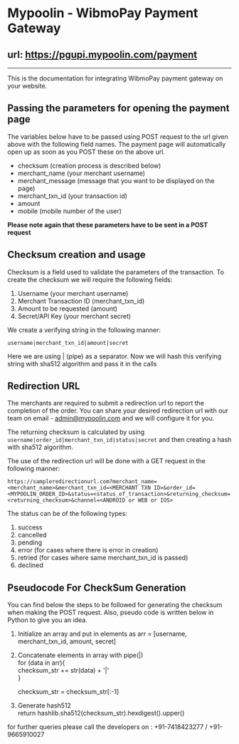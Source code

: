 # Mypoolin - WibmoPay Payment Gateway

## url: https://pgupi.mypoolin.com/payment

***

This is the documentation for integrating WibmoPay payment gateway on your website. 

## Passing the parameters for opening the payment page

The variables below have to be passed using POST request to the url given above with the following field names. The payment page will automatically open up as soon as you POST these on the above url. 

* checksum (creation process is described below) 
* merchant_name (your merchant username)
* merchant_message (message that you want to be displayed on the page)
* merchant_txn_id (your transaction id)
* amount
* mobile (mobile number of the user)

**Please note again that these parameters have to be sent in a POST request**


## Checksum creation and usage

Checksum is a field used to validate the parameters of the transaction.
To create the checksum we will require the following fields:

1. Username (your merchant username)
2. Merchant Transaction ID (merchant_txn_id)
3. Amount to be requested (amount)
4. Secret/API Key (your merchant secret)

We create a verifying string in the following manner:

```
username|merchant_txn_id|amount|secret
```

Here we are using | (pipe) as a separator. Now we will hash this verifying string with sha512 algorithm
and pass it in the calls

## Redirection URL

The merchants are required to submit a redirection url to report the completion of the order. You can share your desired redirection url with our team on email - admin@mypoolin.com and we will configure it for you. 

The returning checksum is calculated by using ```username|order_id|merchant_txn_id|status|secret``` and then creating a hash with sha512 algorithm.

The use of the redirection url will be done with a GET request in the following manner:

```https://sampleredirectionurl.com?merchant_name=<merchant_name>&merchant_txn_id=<MERCHANT TXN ID>&order_id=<MYPOOLIN_ORDER_ID>&status=<status_of_transaction>&returning_checksum=<returning_checksum>&channel=<ANDROID or WEB or IOS>```


The status can be of the following types:
1. success
2. cancelled
3. pending
4. error (for cases where there is error in creation)
5. retried (for cases where same merchant_txn_id is passed)
6. declined

## Pseudocode For CheckSum Generation

You can find below the steps to be followed for generating the checksum when making the POST request. 
Also, pseudo code is written below in Python to give you an idea. 

1. Initialize an array and put in elements as 
     arr = [username, merchant_txn_id, amount, secret]

2. Concatenate elements in array with pipe(|)  
     for (data in arr){  
     checksum_str  += str(data) + '|'  
     }
    
     checksum_str = checksum_str[:-1]

3. Generate hash512  
     return hashlib.sha512(checksum_str).hexdigest().upper()

for further queries please call the developers on : +91-7418423277 / +91-9665910027 



